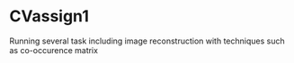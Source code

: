 # CVassign1
Running several task including image reconstruction with techniques such as co-occurence matrix
